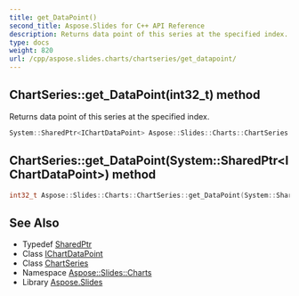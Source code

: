 ```yaml
---
title: get_DataPoint()
second_title: Aspose.Slides for C++ API Reference
description: Returns data point of this series at the specified index.
type: docs
weight: 820
url: /cpp/aspose.slides.charts/chartseries/get_datapoint/
---
```

## ChartSeries::get_DataPoint(int32_t) method


Returns data point of this series at the specified index.

```cpp
System::SharedPtr<IChartDataPoint> Aspose::Slides::Charts::ChartSeries::get_DataPoint(int32_t index) override
```

## ChartSeries::get_DataPoint(System::SharedPtr\<IChartDataPoint\>) method




```cpp
int32_t Aspose::Slides::Charts::ChartSeries::get_DataPoint(System::SharedPtr<IChartDataPoint> pt) override
```

## See Also

* Typedef [SharedPtr](../../system/sharedptr/)
* Class [IChartDataPoint](../ichartdatapoint/)
* Class [ChartSeries](./)
* Namespace [Aspose::Slides::Charts](../)
* Library [Aspose.Slides](../../)